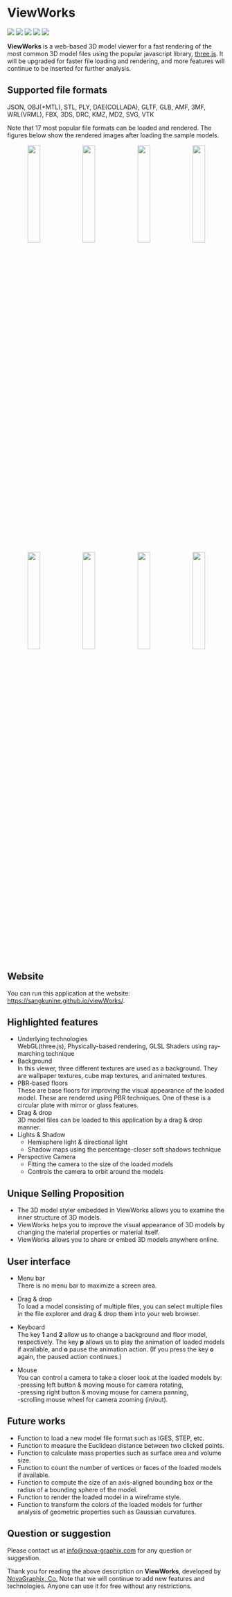 # ViewWorks

![](https://img.shields.io/badge/minzipped_size-2.0MB-blue)
![](https://img.shields.io/badge/node-v10.14.1-yellow)
![](https://img.shields.io/badge/npm-6.4.1-yellow)
![](https://img.shields.io/badge/webpack-4.43.0-yellow)
![](https://img.shields.io/badge/three.js-r114-green)

**ViewWorks** is a web-based 3D model viewer for a fast rendering of the most common 3D model files using the popular javascript library, [three.js](https://threejs.org/). It will be upgraded for faster file loading and rendering, and more features will continue to be inserted for further analysis.

## Supported file formats
JSON, OBJ(+MTL), STL, PLY, DAE(COLLADA),
GLTF, GLB, AMF, 3MF, WRL(VRML), FBX,
3DS, DRC, KMZ, MD2, SVG, VTK

Note that 17 most popular file formats can be loaded and rendered. The figures below show the rendered images after loading the sample models.
<div style="text-align: center;">
<img src="https://sangkunine.github.io/viewWorks/images/samples/bike.png" width="24%" style="margin: 1px"> <img src="https://sangkunine.github.io/viewWorks/images/samples/birdInTreeOnHill.png" width="24%" style="margin: 1px">
<img src="https://sangkunine.github.io/viewWorks/images/samples/Build_a_city.png" width="24%" style="margin: 1px"> <img src="https://sangkunine.github.io/viewWorks/images/samples/BusterDrone.png" width="24%" style="margin: 1px">
<img src="https://sangkunine.github.io/viewWorks/images/samples/Dragon_and_phoenix_statuette.png" width="24%" style="margin: 1px"> <img src="https://sangkunine.github.io/viewWorks/images/samples/Hovering_helicopter.png" width="24%" style="margin: 1px">
<img src="https://sangkunine.github.io/viewWorks/images/samples/lost_empire.png" width="24%" style="margin: 1px"> <img src="https://sangkunine.github.io/viewWorks/images/samples/sponza.png" width="24%" style="margin: 1px">
</div>

## Website
You can run this application at the website: https://sangkunine.github.io/viewWorks/.

## Highlighted features
- Underlying technologies<br>
WebGL(three.js), Physically-based rendering, GLSL Shaders using ray-marching technique
- Background<br>
In this viewer, three different textures are used as a background. They are wallpaper textures, cube map textures, and animated textures.
- PBR-based floors<br>
These are base floors for improving the visual appearance of the loaded model. These are rendered using PBR techniques. One of these is a circular plate with mirror or glass features.
- Drag & drop<br>
3D model files can be loaded to this application by a drag & drop manner.
- Lights & Shadow
	- Hemisphere light & directional light
	- Shadow maps using the percentage-closer soft shadows technique
- Perspective Camera
	- Fitting the camera to the size of the loaded models
	- Controls the camera to orbit around the models

## Unique Selling Proposition
- The 3D model styler embedded in ViewWorks allows you to examine the inner structure of 3D models.
- ViewWorks helps you to improve the visual appearance of 3D models by changing the material properties or material itself.
- ViewWorks allows you to share or embed 3D models anywhere online.

## User interface

- Menu bar<br>
There is no menu bar to maximize a screen area.

- Drag & drop<br>
To load a model consisting of multiple files, you can select multiple files in the file explorer and drag & drop them into your web browser.

- Keyboard<br>
The key **1** and **2** allow us to change a background and floor model, respectively.
The key **p** allows us to play the animation of loaded models if available, and **o** pause the animation action. (If you press the key **o** again, the paused action continues.)

- Mouse<br>
You can control a camera to take a closer look at the loaded models by:<br>
	-pressing left button & moving mouse for camera rotating,<br>
	-pressing right button & moving mouse for camera panning,<br>
	-scrolling mouse wheel for camera zooming (in/out).

## Future works
- Function to load a new model file format such as IGES, STEP, etc.
- Function to measure the Euclidean distance between two clicked points.
- Function to calculate mass properties such as surface area and volume size.
- Function to count the number of vertices or faces of the loaded models if available.
- Function to compute the size of an axis-aligned bounding box or the radius of a bounding sphere of the model.
- Function to render the loaded model in a wireframe style.
- Function to transform the colors of the loaded models for further analysis of geometric properties such as Gaussian curvatures.

## Question or suggestion
Please contact us at <info@nova-graphix.com> for any question or suggestion.

Thank you for reading the above description on **ViewWorks**, developed by [NovaGraphix, Co.](https://www.nova-graphix.com/) Note that we will continue to add new features and technologies. Anyone can use it for free without any restrictions.